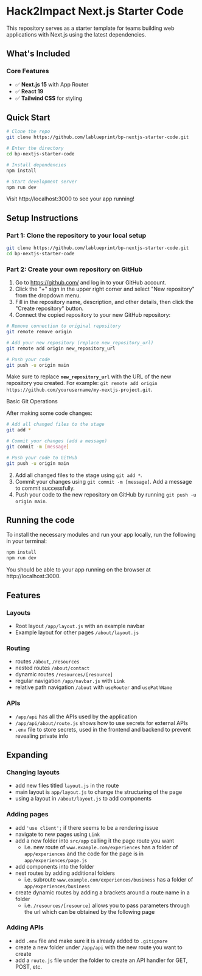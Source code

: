 # Hack2Impact Next.js Starter Code

This repository serves as a starter template for teams building web applications with Next.js using the latest dependencies.

## What's Included

### Core Features

- ✅ **Next.js 15** with App Router
- ✅ **React 19**
- ✅ **Tailwind CSS** for styling

## Quick Start

```bash
# Clone the repo
git clone https://github.com/lablueprint/bp-nextjs-starter-code.git

# Enter the directory
cd bp-nextjs-starter-code

# Install dependencies
npm install

# Start development server
npm run dev
```

Visit http://localhost:3000 to see your app running!

## Setup Instructions

### Part 1: Clone the repository to your local setup

```bash
git clone https://github.com/lablueprint/bp-nextjs-starter-code.git
cd bp-nextjs-starter-code
```

### Part 2: Create your own repository on GitHub

1. Go to https://github.com/ and log in to your GitHub account.
2. Click the "+" sign in the upper right corner and select "New repository" from the dropdown menu.
3. Fill in the repository name, description, and other details, then click the "Create repository" button.
4. Connect the copied repository to your new GitHub repository:

```bash
# Remove connection to original repository
git remote remove origin

# Add your new repository (replace new_repository_url)
git remote add origin new_repository_url

# Push your code
git push -u origin main
```

Make sure to replace **`new_repository_url`** with the URL of the new repository you created. For example: `git remote add origin https://github.com/yourusername/my-nextjs-project.git`.

Basic Git Operations

After making some code changes:

```bash
# Add all changed files to the stage
git add *

# Commit your changes (add a message)
git commit -m [message]

# Push your code to GitHub
git push -u origin main

```

2. Add all changed files to the stage using `git add *`.
3. Commit your changes using `git commit -m [message]`. Add a message to commit successfully.
4. Push your code to the new repository on GitHub by running `git push -u origin main`.

## Running the code

To install the necessary modules and run your app locally, run the following in your terminal:

```bash
npm install
npm run dev
```

You should be able to your app running on the browser at http://localhost:3000.

## Features

### Layouts

- Root layout `/app/layout.js` with an example navbar
- Example layout for other pages `/about/layout.js`

### Routing

- routes `/about`, `/resources`
- nested routes `/about/contact`
- dynamic routes `/resources/[resource]`
- regular navigation `/app/navbar.js` with `Link`
- relative path navigation `/about` with `useRouter` and `usePathName`

### APIs

- `/app/api` has all the APIs used by the application
- `/app/api/about/route.js` shows how to use secrets for external APIs
- `.env` file to store secrets, used in the frontend and backend to prevent revealing private info

## Expanding

### Changing layouts

- add new files titled `layout.js` in the route
- main layout is `app/layout.js` to change the structuring of the page
- using a layout in `/about/layout.js` to add components

### Adding pages

- add `'use client';` if there seems to be a rendering issue
- navigate to new pages using `Link`
- add a new folder into `src/app` calling it the page route you want
  - i.e. new route of `www.example.com/experiences` has a folder of `app/experiences` and the code for the page is in `app/experiences/page.js`
- add components into the folder
- nest routes by adding additional folders
  - i.e. subroute `www.example.com/experiences/business` has a folder of `app/experiences/business`
- create dynamic routes by adding a brackets around a route name in a folder
  - i.e. `/resources/[resource]` allows you to pass parameters through the url which can be obtained by the following page

### Adding APIs

- add `.env` file and make sure it is already added to `.gitignore`
- create a new folder under `/app/api` with the new route you want to create
- add a `route.js` file under the folder to create an API handler for GET, POST, etc.
